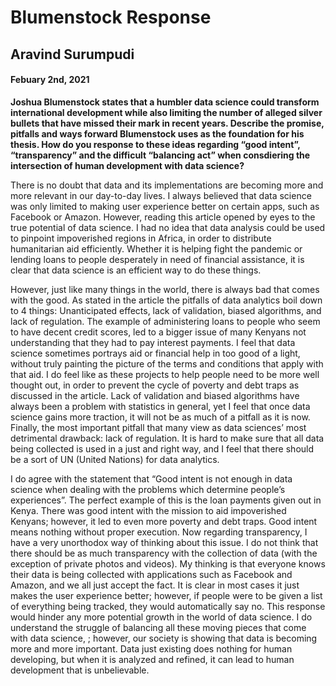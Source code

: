 #  Blumenstock Response

##  Aravind Surumpudi

#### Febuary 2nd, 2021

**Joshua Blumenstock states that a humbler data science could transform international development while also limiting the number of alleged silver bullets that have missed their mark in recent years. Describe the promise, pitfalls and ways forward Blumenstock uses as the foundation for his thesis. How do you response to these ideas regarding “good intent”, “transparency” and the difficult “balancing act” when consdiering the intersection of human development with data science?**

	
  There is no doubt that data and its implementations are becoming more and more relevant in our day-to-day lives. I always believed that data science was only limited to making user experience better on certain apps, such as Facebook or Amazon. However, reading this article opened by eyes to the true potential of data science. I had no idea that data analysis could be used to pinpoint impoverished regions in Africa, in order to distribute humanitarian aid efficiently. Whether it is helping fight the pandemic or lending loans to people desperately in need of financial assistance, it is clear that data science is an efficient way to do these things.
	
 
 However, just like many things in the world, there is always bad that comes with the good. As stated in the article the pitfalls of data analytics boil down to 4 things: Unanticipated effects, lack of validation, biased algorithms, and lack of regulation. The example of administering loans to people who seem to have decent credit scores, led to a bigger issue of many Kenyans not understanding that they had to pay interest payments. I feel that data science sometimes portrays aid or financial help in too good of a light, without truly painting the picture of the terms and conditions that apply with that aid. I do feel like as these projects to help people need to be more well thought out, in order to prevent the cycle of poverty and debt traps as discussed in the article. Lack of validation and biased algorithms have always been a problem with statistics in general, yet I feel that once data science gains more traction, it will not be as much of a pitfall as it is now. Finally, the most important pitfall that many view as data sciences’ most detrimental drawback: lack of regulation. It is hard to make sure that all data being collected is used in a just and right way, and I feel that there should be a sort of UN (United Nations) for data analytics.
	
  
  I do agree with the statement that “Good intent is not enough in data science when dealing with the problems which determine people’s experiences”. The perfect example of this is the loan payments given out in Kenya. There was good intent with the mission to aid impoverished Kenyans; however, it led to even more poverty and debt traps. Good intent means nothing without proper execution. Now regarding transparency, I have a very unorthodox way of thinking about this issue. I do not think that there should be as much transparency with the collection of data (with the exception of private photos and videos). My thinking is that everyone knows their data is being collected with applications such as Facebook and Amazon, and we all just accept the fact. It is clear in most cases it just makes the user experience better; however, if people were to be given a list of everything being tracked, they would automatically say no. This response would hinder any more potential growth in the world of data science. I do understand the struggle of balancing all these moving pieces that come with data science, ; however, our society is showing that data is becoming more and more important. Data just existing does nothing for human developing, but when it is analyzed and refined, it can lead to human development that is unbelievable.
  
  

